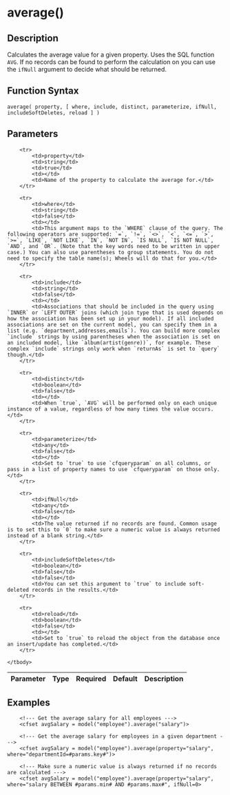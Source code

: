 # average()

## Description
Calculates the average value for a given property. Uses the SQL function `AVG`. If no records can be found to perform the calculation on you can use the `ifNull` argument to decide what should be returned.

## Function Syntax
	average( property, [ where, include, distinct, parameterize, ifNull, includeSoftDeletes, reload ] )


## Parameters
<table>
	<thead>
		<tr>
			<th>Parameter</th>
			<th>Type</th>
			<th>Required</th>
			<th>Default</th>
			<th>Description</th>
		</tr>
	</thead>
	<tbody>
		
		<tr>
			<td>property</td>
			<td>string</td>
			<td>true</td>
			<td></td>
			<td>Name of the property to calculate the average for.</td>
		</tr>
		
		<tr>
			<td>where</td>
			<td>string</td>
			<td>false</td>
			<td></td>
			<td>This argument maps to the `WHERE` clause of the query. The following operators are supported: `=`, `!=`, `<>`, `<`, `<=`, `>`, `>=`, `LIKE`, `NOT LIKE`, `IN`, `NOT IN`, `IS NULL`, `IS NOT NULL`, `AND`, and `OR`. (Note that the key words need to be written in upper case.) You can also use parentheses to group statements. You do not need to specify the table name(s); Wheels will do that for you.</td>
		</tr>
		
		<tr>
			<td>include</td>
			<td>string</td>
			<td>false</td>
			<td></td>
			<td>Associations that should be included in the query using `INNER` or `LEFT OUTER` joins (which join type that is used depends on how the association has been set up in your model). If all included associations are set on the current model, you can specify them in a list (e.g. `department,addresses,emails`). You can build more complex `include` strings by using parentheses when the association is set on an included model, like `album(artist(genre))`, for example. These complex `include` strings only work when `returnAs` is set to `query` though.</td>
		</tr>
		
		<tr>
			<td>distinct</td>
			<td>boolean</td>
			<td>false</td>
			<td></td>
			<td>When `true`, `AVG` will be performed only on each unique instance of a value, regardless of how many times the value occurs.</td>
		</tr>
		
		<tr>
			<td>parameterize</td>
			<td>any</td>
			<td>false</td>
			<td></td>
			<td>Set to `true` to use `cfqueryparam` on all columns, or pass in a list of property names to use `cfqueryparam` on those only.</td>
		</tr>
		
		<tr>
			<td>ifNull</td>
			<td>any</td>
			<td>false</td>
			<td></td>
			<td>The value returned if no records are found. Common usage is to set this to `0` to make sure a numeric value is always returned instead of a blank string.</td>
		</tr>
		
		<tr>
			<td>includeSoftDeletes</td>
			<td>boolean</td>
			<td>false</td>
			<td>false</td>
			<td>You can set this argument to `true` to include soft-deleted records in the results.</td>
		</tr>
		
		<tr>
			<td>reload</td>
			<td>boolean</td>
			<td>false</td>
			<td></td>
			<td>Set to `true` to reload the object from the database once an insert/update has completed.</td>
		</tr>
		
	</tbody>
</table>


## Examples
	
		<!--- Get the average salary for all employees --->
		<cfset avgSalary = model("employee").average("salary")>
		
		<!--- Get the average salary for employees in a given department --->
		<cfset avgSalary = model("employee").average(property="salary", where="departmentId=#params.key#")>
		
		<!--- Make sure a numeric value is always returned if no records are calculated --->
		<cfset avgSalary = model("employee").average(property="salary", where="salary BETWEEN #params.min# AND #params.max#", ifNull=0>
